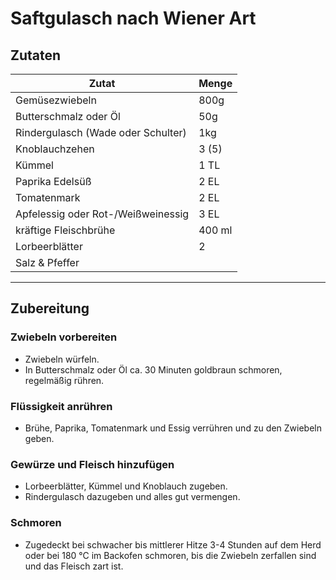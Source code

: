 # Saftgulasch nach Wiener Art

## Zutaten

| Zutat | Menge |
|---|---|
| Gemüsezwiebeln | 800g |
| Butterschmalz oder Öl | 50g |
| Rindergulasch (Wade oder Schulter) | 1kg |
| Knoblauchzehen | 3 (5) |
| Kümmel | 1 TL |
| Paprika Edelsüß | 2 EL |
| Tomatenmark | 2 EL |
| Apfelessig oder Rot-/Weißweinessig | 3 EL |
| kräftige Fleischbrühe | 400 ml |
| Lorbeerblätter | 2 |
| Salz & Pfeffer | |

---

## Zubereitung

### Zwiebeln vorbereiten
- Zwiebeln würfeln.
- In Butterschmalz oder Öl ca. 30 Minuten goldbraun schmoren, regelmäßig rühren.

### Flüssigkeit anrühren
- Brühe, Paprika, Tomatenmark und Essig verrühren und zu den Zwiebeln geben.

### Gewürze und Fleisch hinzufügen
- Lorbeerblätter, Kümmel und Knoblauch zugeben.
- Rindergulasch dazugeben und alles gut vermengen.

### Schmoren
- Zugedeckt bei schwacher bis mittlerer Hitze 3-4 Stunden auf dem Herd oder bei 180 °C im Backofen schmoren, bis die Zwiebeln zerfallen sind und das Fleisch zart ist.
